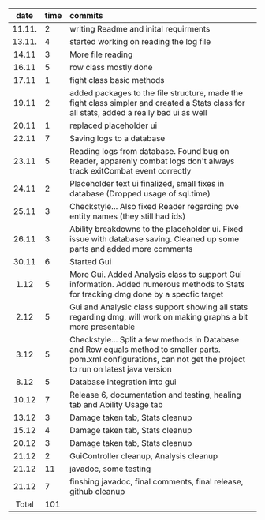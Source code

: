 | date | time | commits  |
| :----:|:-----| :-----|
| 11.11. | 2    | writing Readme and inital requirments|
| 13.11. | 4    | started working on reading the log file|
| 14.11  | 3    | More file reading|
| 16.11 | 5 | row class mostly done |
| 17.11 | 1 | fight class basic methods |
| 19.11 | 2 | added packages to the file structure, made the fight class simpler and created a Stats class for all stats, added a really bad ui as well |
| 20.11 | 1 | replaced placeholder ui |
| 22.11 | 7 | Saving logs to a database |
| 23.11 | 5 | Reading logs from database. Found bug on Reader, apparenly combat logs don't always track exitCombat event correctly |
| 24.11 | 2 | Placeholder text ui finalized, small fixes in database (Dropped usage of sql.time) |
| 25.11 | 3 | Checkstyle... Also fixed Reader regarding pve entity names (they still had ids) |
| 26.11 | 3 | Ability breakdowns to the placeholder ui. Fixed issue with database saving. Cleaned up some parts and added more comments |
| 30.11 | 6 | Started Gui |
| 1.12 | 5 | More Gui. Added Analysis class to support Gui information. Added numerous methods to Stats for tracking dmg done by a specfic target |
| 2.12 | 5 | Gui and Analysic class support showing all stats regarding dmg, will work on making graphs a bit more presentable |
| 3.12 | 5 | Checkstyle... Split a few methods in Database and Row equals method to smaller parts. pom.xml configurations, can not get the project to run on latest java version |
| 8.12 | 5 | Database integration into gui |
| 10.12 | 7 | Release 6, documentation and testing, healing tab and Ability Usage tab |
| 13.12 | 3 | Damage taken tab, Stats cleanup |
| 15.12 | 4 | Damage taken tab, Stats cleanup |
| 20.12 | 3 | Damage taken tab, Stats cleanup |
| 21.12 | 2 | GuiController cleanup, Analysis cleanup |
| 21.12 | 11 | javadoc, some testing |
| 21.12 | 7 | finshing javadoc, final comments, final release, github cleanup |
|Total | 101 |
